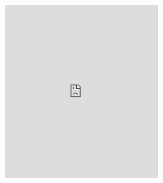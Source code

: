 <br>
<br>

<iframe src="https://docs.google.com/presentation/d/1sx1qK84wNm_EwqOxii7EOFOuZHbpRVxxAeAwOqJm8Ko/embed?start=true&loop=true&delayms=10000" frameborder="0" width="100%" height="569" allowfullscreen="true" mozallowfullscreen="true" webkitallowfullscreen="true"></iframe>




